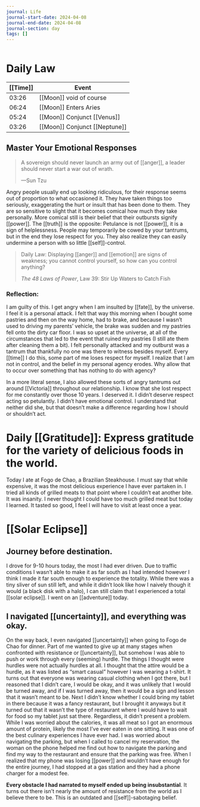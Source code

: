 ```yaml
---
journal: Life
journal-start-date: 2024-04-08
journal-end-date: 2024-04-08
journal-section: day
tags: []
---
```

```calendar-nav
```

# Daily Law

| [[Time]] | Event |
|------|-------|
| 03:26 | [[Moon]] void of course |
| 06:24 | [[Moon]] Enters Aries |
| 05:24 | [[Moon]] Conjunct [[Venus]] |
| 03:26 | [[Moon]] Conjunct [[Neptune]] |

## Master Your Emotional Responses

> A sovereign should never launch an army out of [[anger]], a leader should never start a war out of wrath.
> 
> —Sun Tzu

Angry people usually end up looking ridiculous, for their response seems out of proportion to what occasioned it. They have taken things too seriously, exaggerating the hurt or insult that has been done to them. They are so sensitive to slight that it becomes comical how much they take personally. More comical still is their belief that their outbursts signify [[power]]. The [[truth]] is the opposite: Petulance is not [[power]], it is a sign of helplessness. People may temporarily be cowed by your tantrums, but in the end they lose respect for you. They also realize they can easily undermine a person with so little [[self]]-control.

> Daily Law: Displaying [[anger]] and [[emotion]] are signs of weakness; you cannot control yourself, so how can you control anything?
> 
> _The 48 Laws of Power_, Law 39: Stir Up Waters to Catch Fish

### Reflection:
I am guilty of this. I get angry when I am insulted by [[fate]], by the universe. I feel it is a personal attack. I felt that way this morning when I bought some pastries and then on the way home, had to brake, and because I wasn’t used to driving my parents’ vehicle, the brake was sudden and my pastries fell onto the dirty car floor. I was so upset at the universe, at all of the circumstances that led to the event that ruined my pastries  (I still ate them after cleaning them a bit). I felt personally attacked and my outburst was a tantrum that thankfully no one was there to witness besides myself. Every [[time]] I do this, some part of me loses respect for myself. I realize that I am not in control, and the belief in my personal agency erodes. Why allow that to occur over something that has nothing to do with agency?

In a more literal sense, I also allowed these sorts of angry tantrums out around [[Victoria]] throughout our relationship. I know that she lost respect for me constantly over those 10 years. I deserved it. I didn’t deserve respect acting so petulantly. I didn’t have emotional control. I understand that neither did she, but that doesn’t make a difference regarding how I should or shouldn’t act. 

# Daily [[Gratitude]]: Express gratitude for the variety of delicious foods in the world.

Today I ate at Fogo de Chao, a Brazilian Steakhouse. I must say that while expensive, it was the most delicious experience I have ever partaken in. I tried all kinds of grilled meats to that point where I couldn’t eat another bite. It was insanity. I never thought I could have too much grilled meat but today I learned. It tasted so good, I feel I will have to visit at least once a year. 

# [[Solar Eclipse]]
## Journey before destination.
I drove for 9-10 hours today, the most I had ever driven. Due to traffic conditions I wasn’t able to make it as far south as I had intended however I think I made it far south enough to experience the totality. While there was a tiny sliver of sun still left, and while it didn’t look like how I naively though it would (a black disk with a halo), I can still claim that I experienced a total [[solar eclipse]].  I went on an [[adventure]] today. 

## I navigated [[uncertainty]], and everything was okay. 

On the way back, I even navigated [[uncertainty]] when going to Fogo de Chao for dinner. Part of me wanted to give up at many stages when confronted with resistance or [[uncertainty]], but somehow I was able to push or work through every (seeming) hurdle. The things I thought were hurdles were not actually hurdles at all. I thought that the attire would be a hurdle, as it was listed as “smart casual” however I was wearing a t-shirt. It turns out that everyone was wearing casual clothing when I got there, but I reasoned that I didn’t care, I would be okay, and it was unlikely that I would be turned away, and if I was turned away, then it would be a sign and lesson that it wasn’t meant to be. Next I didn’t know whether I could bring my tablet in there because it was a fancy restaurant, but I brought it anyways but it turned out that it wasn’t the type of restaurant where I would have to wait for food so my tablet just sat there. Regardless, it didn’t present a problem. While I was worried about the calories, it was all meat so I got an enormous amount of protein, likely the most I’ve ever eaten in one sitting. It was one of the best culinary experiences I have ever had. I was worried about navigating the parking, but when I called to cancel my reservation, the woman on the phone helped me find out how to navigate the parking and find my way to the restaurant and ensure that the parking was free. When I realized that my phone was losing [[power]] and wouldn’t have enough for the entire journey, I had stopped at a gas station and they had a phone charger for a modest fee. 

**Every obstacle I had narrated to myself ended up being insubstantial**. It turns out there isn’t nearly the amount of resistance from the world as I believe there to be. This is an outdated and [[self]]-sabotaging belief. 




